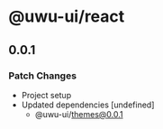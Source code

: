 # @uwu-ui/react

## 0.0.1
### Patch Changes

- Project setup
- Updated dependencies [undefined]
  - @uwu-ui/themes@0.0.1
